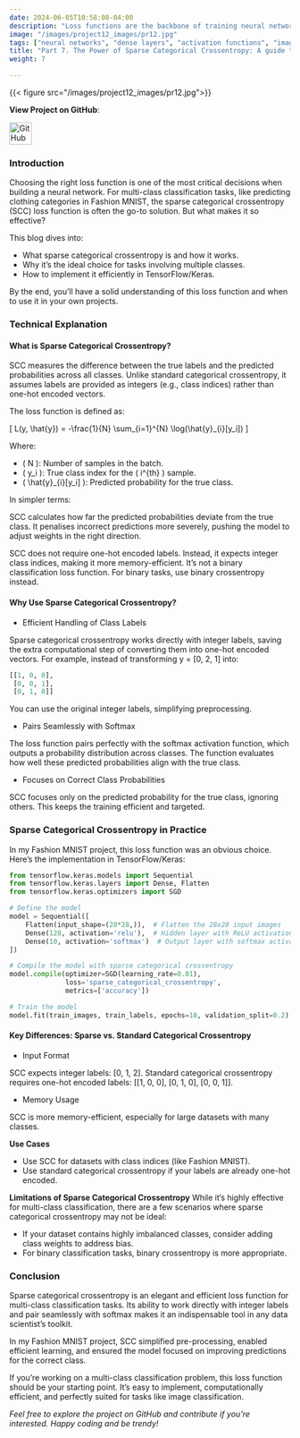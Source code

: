 ```yaml
---
date: 2024-06-05T10:58:08-04:00
description: "Loss functions are the backbone of training neural networks. This blog unpacks the Sparse Categorical Crossentropy loss function, explaining why it’s ideal for multi-class classification tasks."
image: "/images/project12_images/pr12.jpg"
tags: ["neural networks", "dense layers", "activation functions", "image classification", "deep learning basics"]
title: "Part 7. The Power of Sparse Categorical Crossentropy: A guide to understanding loss functions for multi-class classification."
weight: 7

---
```

{{< figure src="/images/project12_images/pr12.jpg">}}

**View Project on GitHub**: 

<a href="https://github.com/drnsmith/Designing-Dense-NNs-Using-MNIST" target="_blank">
    <img src="/images/github.png" alt="GitHub" style="width:40px; height:40px; vertical-align: middle;">
  </a>

### Introduction
Choosing the right loss function is one of the most critical decisions when building a neural network. For multi-class classification tasks, like predicting clothing categories in Fashion MNIST, the sparse categorical crossentropy (SCC) loss function is often the go-to solution. But what makes it so effective?

This blog dives into:

 - What sparse categorical crossentropy is and how it works.
 - Why it’s the ideal choice for tasks involving multiple classes.
 - How to implement it efficiently in TensorFlow/Keras.

By the end, you’ll have a solid understanding of this loss function and when to use it in your own projects.

### Technical Explanation
#### What is Sparse Categorical Crossentropy?
SCC measures the difference between the true labels and the predicted probabilities across all classes. Unlike standard categorical crossentropy, it assumes labels are provided as integers (e.g., class indices) rather than one-hot encoded vectors.

The loss function is defined as:

\[
L(y, \hat{y}) = -\frac{1}{N} \sum_{i=1}^{N} \log(\hat{y}_{i}[y_i])
\]

Where:
- \( N \): Number of samples in the batch.
- \( y_i \): True class index for the \( i^{th} \) sample.
- \( \hat{y}_{i}[y_i] \): Predicted probability for the true class.

In simpler terms:

SCC calculates how far the predicted probabilities deviate from the true class. It penalises incorrect predictions more severely, pushing the model to adjust weights in the right direction.

SCC does not require one-hot encoded labels. Instead, it expects integer class indices, making it more memory-efficient. It’s not a binary classification loss function. For binary tasks, use binary crossentropy instead.

#### Why Use Sparse Categorical Crossentropy?
 - Efficient Handling of Class Labels

Sparse categorical crossentropy works directly with integer labels, saving the extra computational step of converting them into one-hot encoded vectors.
For example, instead of transforming y = [0, 2, 1] into:

```python
[[1, 0, 0], 
 [0, 0, 1], 
 [0, 1, 0]]
```

You can use the original integer labels, simplifying preprocessing.

 - Pairs Seamlessly with Softmax

The loss function pairs perfectly with the softmax activation function, which outputs a probability distribution across classes. The function evaluates how well these predicted probabilities align with the true class.

 - Focuses on Correct Class Probabilities

SCC focuses only on the predicted probability for the true class, ignoring others. This keeps the training efficient and targeted.

### Sparse Categorical Crossentropy in Practice
In my Fashion MNIST project, this loss function was an obvious choice. Here’s the implementation in TensorFlow/Keras:

```python
from tensorflow.keras.models import Sequential
from tensorflow.keras.layers import Dense, Flatten
from tensorflow.keras.optimizers import SGD

# Define the model
model = Sequential([
    Flatten(input_shape=(28*28,)),  # Flatten the 28x28 input images
    Dense(128, activation='relu'),  # Hidden layer with ReLU activation
    Dense(10, activation='softmax')  # Output layer with softmax activation
])

# Compile the model with sparse categorical crossentropy
model.compile(optimizer=SGD(learning_rate=0.01), 
              loss='sparse_categorical_crossentropy', 
              metrics=['accuracy'])

# Train the model
model.fit(train_images, train_labels, epochs=10, validation_split=0.2)
```

#### Key Differences: Sparse vs. Standard Categorical Crossentropy
 - Input Format

SCC expects integer labels: [0, 1, 2].
Standard categorical crossentropy requires one-hot encoded labels: [[1, 0, 0], [0, 1, 0], [0, 0, 1]].

 - Memory Usage

SCC is more memory-efficient, especially for large datasets with many classes.

**Use Cases**

 - Use SCC for datasets with class indices (like Fashion MNIST).
 - Use standard categorical crossentropy if your labels are already one-hot encoded.

**Limitations of Sparse Categorical Crossentropy**
While it’s highly effective for multi-class classification, there are a few scenarios where sparse categorical crossentropy may not be ideal:

 - If your dataset contains highly imbalanced classes, consider adding class weights to address bias.
 - For binary classification tasks, binary crossentropy is more appropriate.

### Conclusion
Sparse categorical crossentropy is an elegant and efficient loss function for multi-class classification tasks. Its ability to work directly with integer labels and pair seamlessly with softmax makes it an indispensable tool in any data scientist’s toolkit.

In my Fashion MNIST project, SCC simplified pre-processing, enabled efficient learning, and ensured the model focused on improving predictions for the correct class.

If you’re working on a multi-class classification problem, this loss function should be your starting point. It’s easy to implement, computationally efficient, and perfectly suited for tasks like image classification.

*Feel free to explore the project on GitHub and contribute if you’re interested. Happy coding and be trendy!*